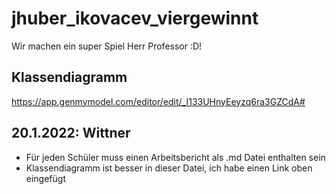 # jhuber_ikovacev_viergewinnt
Wir machen ein super Spiel Herr Professor :D!

## Klassendiagramm
https://app.genmymodel.com/editor/edit/_I133UHnyEeyzq6ra3GZCdA#

## 20.1.2022: Wittner 
* Für jeden Schüler muss einen Arbeitsbericht als .md Datei enthalten sein 
* Klassendiagramm ist besser in dieser Datei, ich habe einen Link oben eingefügt 
